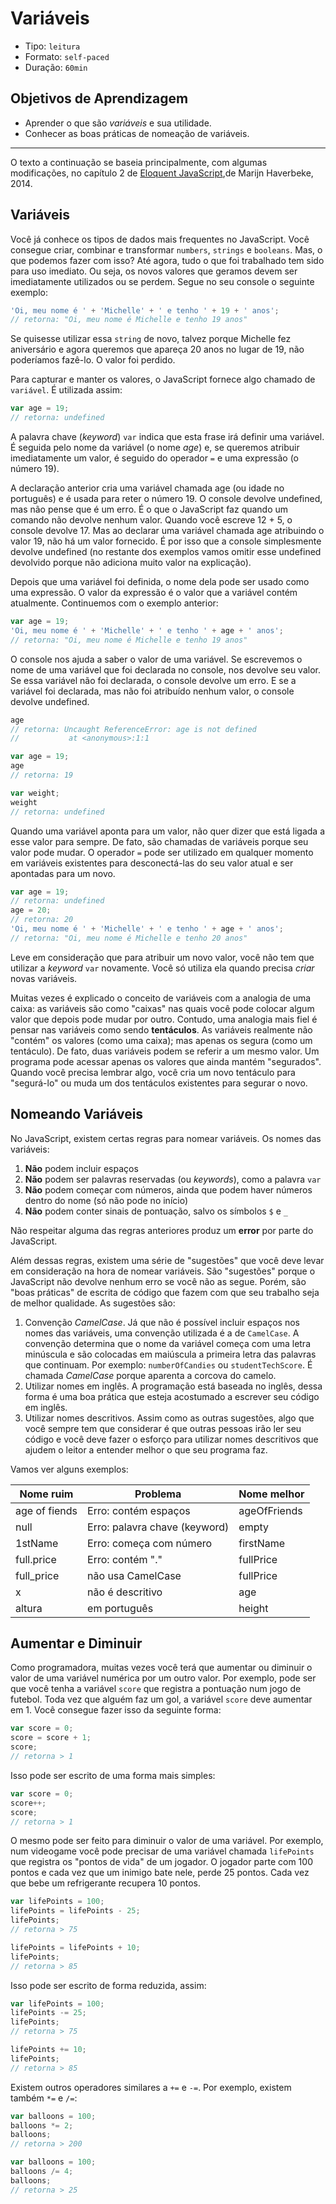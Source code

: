 # Variáveis

- Tipo: `leitura`
- Formato: `self-paced`
- Duração: `60min`

## Objetivos de Aprendizagem

- Aprender o que são _variáveis_ e sua utilidade.
- Conhecer as boas práticas de nomeação de variáveis.

***

O texto a continuação se baseia principalmente, com algumas modificações, no
capítulo 2 de [Eloquent
JavaScript](http://braziljs.github.io/eloquente-javascript/),de Marijn
Haverbeke, 2014.

## Variáveis

Você já conhece os tipos de dados mais frequentes no JavaScript. Você consegue
criar, combinar e transformar `numbers`, `strings` e `booleans`. Mas, o que
podemos fazer com isso? Até agora, tudo o que foi trabalhado tem sido para uso
imediato. Ou seja, os novos valores que geramos devem ser imediatamente
utilizados ou se perdem. Segue no seu console o seguinte exemplo:

```js
'Oi, meu nome é ' + 'Michelle' + ' e tenho ' + 19 + ' anos';
// retorna: "Oi, meu nome é Michelle e tenho 19 anos"
```

Se quisesse utilizar essa `string` de novo, talvez porque Michelle fez
aniversário e agora queremos que apareça 20 anos no lugar de 19, não poderíamos
fazê-lo. O valor foi perdido.

Para capturar e manter os valores, o JavaScript fornece algo chamado de
`variável`. É utilizada assim:

```js
var age = 19;
// retorna: undefined
```

A palavra chave (_keyword_) `var` indica que esta frase irá definir uma
variável. É seguida pelo nome da variável (o nome _age_) e, se queremos atribuir
imediatamente um valor, é seguido do operador `=` e uma expressão (o número 19).

A declaração anterior cria uma variável chamada age (ou idade no português) e é
usada para reter o número 19. O console devolve undefined, mas não pense que é
um erro. É o que o JavaScript faz quando um comando não devolve nenhum valor.
Quando você escreve 12 + 5, o console devolve 17. Mas ao declarar uma variável
chamada age atribuindo o valor 19, não há um valor fornecido. É por isso que a
console simplesmente devolve undefined (no restante dos exemplos vamos omitir
esse undefined devolvido porque não adiciona muito valor na explicação).

Depois que uma variável foi definida, o nome dela pode ser usado como uma
expressão. O valor da expressão é o valor que a variável contém atualmente.
Continuemos com o exemplo anterior:

```js
var age = 19;
'Oi, meu nome é ' + 'Michelle' + ' e tenho ' + age + ' anos';
// retorna: "Oi, meu nome é Michelle e tenho 19 anos"
```

O console nos ajuda a saber o valor de uma variável. Se escrevemos o nome de uma
variável que foi declarada no console, nos devolve seu valor. Se essa variável
não foi declarada, o console devolve um erro. E se a variável foi declarada, mas
não foi atribuído nenhum valor, o console devolve undefined.

```js
age
// retorna: Uncaught ReferenceError: age is not defined
//           at <anonymous>:1:1

var age = 19;
age
// retorna: 19

var weight;
weight
// retorna: undefined
```

Quando uma variável aponta para um valor, não quer dizer que está ligada a esse
valor para sempre. De fato, são chamadas de variáveis porque seu valor pode
mudar. O operador `=` pode ser utilizado em qualquer momento em variáveis
existentes para desconectá-las do seu valor atual e ser apontadas para um novo.

```js
var age = 19;
// retorna: undefined
age = 20;
// retorna: 20
'Oi, meu nome é ' + 'Michelle' + ' e tenho ' + age + ' anos';
// retorna: "Oi, meu nome é Michelle e tenho 20 anos"
```

Leve em consideração que para atribuir um novo valor, você não tem que utilizar
a _keyword_ `var` novamente. Você só utiliza ela quando precisa _criar_ novas
variáveis.

Muitas vezes é explicado o conceito de variáveis com a analogia de uma caixa: as
variáveis são como "caixas" nas quais você pode colocar algum valor que depois
pode mudar por outro. Contudo, uma analogia mais fiel é pensar nas variáveis
como sendo **tentáculos**. As variáveis realmente não "contém" os valores (como
uma caixa); mas apenas os segura (como um tentáculo). De fato, duas variáveis
podem se referir a um mesmo valor. Um programa pode acessar apenas os valores
que ainda mantém "segurados". Quando você precisa lembrar algo, você cria um
novo tentáculo para "segurá-lo" ou muda um dos tentáculos existentes para
segurar o novo.

## Nomeando Variáveis

No JavaScript, existem certas regras para nomear variáveis. Os nomes das
variáveis:

1. **Não** podem incluir espaços
2. **Não** podem ser palavras reservadas (ou _keywords_), como a palavra `var`
3. **Não** podem começar com números, ainda que podem haver números dentro do
   nome (só não pode no início)
4. **Não** podem conter sinais de pontuação, salvo os símbolos `$` e `_`

Não respeitar alguma das regras anteriores produz um **error** por parte do
JavaScript.

Além dessas regras, existem uma série de "sugestões" que você deve levar em
consideração na hora de nomear variáveis. São "sugestões" porque o JavaScript
não devolve nenhum erro se você não as segue. Porém, são "boas práticas" de
escrita de código que fazem com que seu trabalho seja de melhor qualidade. As
sugestões são:

1. Convenção _CamelCase_. Já que não é possível incluir espaços nos nomes das
   variáveis, uma convenção utilizada é a de `CamelCase`. A convenção determina
   que o nome da variável começa com uma letra minúscula e são colocadas em
   maiúscula a primeira letra das palavras que continuam. Por exemplo:
   `numberOfCandies` ou `studentTechScore`. É chamada _CamelCase_ porque
   aparenta a corcova do camelo.
2. Utilizar nomes em inglês. A programação está baseada no inglês, dessa forma é
   uma boa prática que esteja acostumado a escrever seu código em inglês.
3. Utilizar nomes descritivos. Assim como as outras sugestões, algo que você
   sempre tem que considerar é que outras pessoas irão ler seu código e você
   deve fazer o esforço para utilizar nomes descritivos que ajudem o leitor a
   entender melhor o que seu programa faz.

Vamos ver alguns exemplos:

| Nome ruim | Problema | Nome melhor
| ------------| -------- | ------------
| age of fiends | Erro: contém espaços | ageOfFriends
| null | Erro: palavra chave (keyword) | empty
| 1stName | Erro: começa com número | firstName
| full.price | Erro: contém "." | fullPrice
| full_price | não usa CamelCase | fullPrice
| x | não é descritivo | age
| altura | em português | height

## Aumentar e Diminuir

Como programadora, muitas vezes você terá que aumentar ou diminuir o valor de
uma variável numérica por um outro valor. Por exemplo, pode ser que você tenha a
variável `score` que registra a pontuação num jogo de futebol. Toda vez que
alguém faz um gol, a variável `score` deve aumentar em 1. Você consegue fazer
isso da seguinte forma:

```js
var score = 0;
score = score + 1;
score;
// retorna > 1
```

Isso pode ser escrito de uma forma mais simples:

```js
var score = 0;
score++;
score;
// retorna > 1
```

O mesmo pode ser feito para diminuir o valor de uma variável. Por exemplo, num
videogame você pode precisar de uma variável chamada `lifePoints` que registra
os "pontos de vida" de um jogador. O jogador parte com 100 pontos e cada vez que
um inimigo bate nele, perde 25 pontos. Cada vez que bebe um refrigerante
recupera 10 pontos.

```js
var lifePoints = 100;
lifePoints = lifePoints - 25;
lifePoints;
// retorna > 75

lifePoints = lifePoints + 10;
lifePoints;
// retorna > 85
```

Isso pode ser escrito de forma reduzida, assim:

```js
var lifePoints = 100;
lifePoints -= 25;
lifePoints;
// retorna > 75

lifePoints += 10;
lifePoints;
// retorna > 85
```

Existem outros operadores similares a `+=` e `-=`. Por exemplo, existem também
`*=` e `/=`:

```js
var balloons = 100;
balloons *= 2;
balloons;
// retorna > 200

var balloons = 100;
balloons /= 4;
balloons;
// retorna > 25
```
